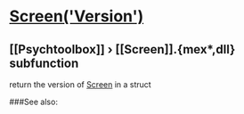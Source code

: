 # [Screen('Version')](Screen-Version) 
## [[Psychtoolbox]] &#8250; [[Screen]].{mex*,dll} subfunction


return the version of [Screen](Screen) in a struct  


###See also:

